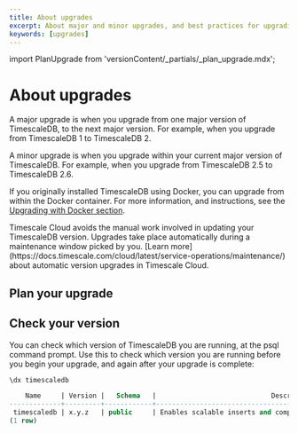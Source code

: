 ```yaml
---
title: About upgrades
excerpt: About major and minor upgrades, and best practices for upgrading
keywords: [upgrades]
---
```


import PlanUpgrade from 'versionContent/_partials/_plan_upgrade.mdx';

# About upgrades

A major upgrade is when you upgrade from one major version of TimescaleDB, to
the next major version. For example, when you upgrade from TimescaleDB&nbsp;1
to TimescaleDB&nbsp;2.

A minor upgrade is when you upgrade within your current major version of
TimescaleDB. For example, when you upgrade from TimescaleDB&nbsp;2.5 to
TimescaleDB&nbsp;2.6.

If you originally installed TimescaleDB using Docker, you can upgrade from
within the Docker container. For more information, and instructions, see the
[Upgrading with Docker section][upgrade-docker].

<Highlight type="cloud" header="Upgrade automatically" button="Try Timescale Cloud for free">
Timescale Cloud avoids the manual work involved in updating your TimescaleDB
version. Upgrades take place automatically during a maintenance window picked by
you.
[Learn more](https://docs.timescale.com/cloud/latest/service-operations/maintenance/)
about automatic version upgrades in Timescale Cloud.
</Highlight>

## Plan your upgrade

<PlanUpgrade />

## Check your version

You can check which version of TimescaleDB you are running, at the psql command
prompt. Use this to check which version you are running before you begin your
upgrade, and again after your upgrade is complete:

```sql
\dx timescaledb

    Name     | Version |   Schema   |                             Description
-------------+---------+------------+---------------------------------------------------------------------
 timescaledb | x.y.z   | public     | Enables scalable inserts and complex queries for time-series data
(1 row)
```

[upgrade-docker]: /timescaledb/:currentVersion:/how-to-guides/upgrades/upgrade-docker/
